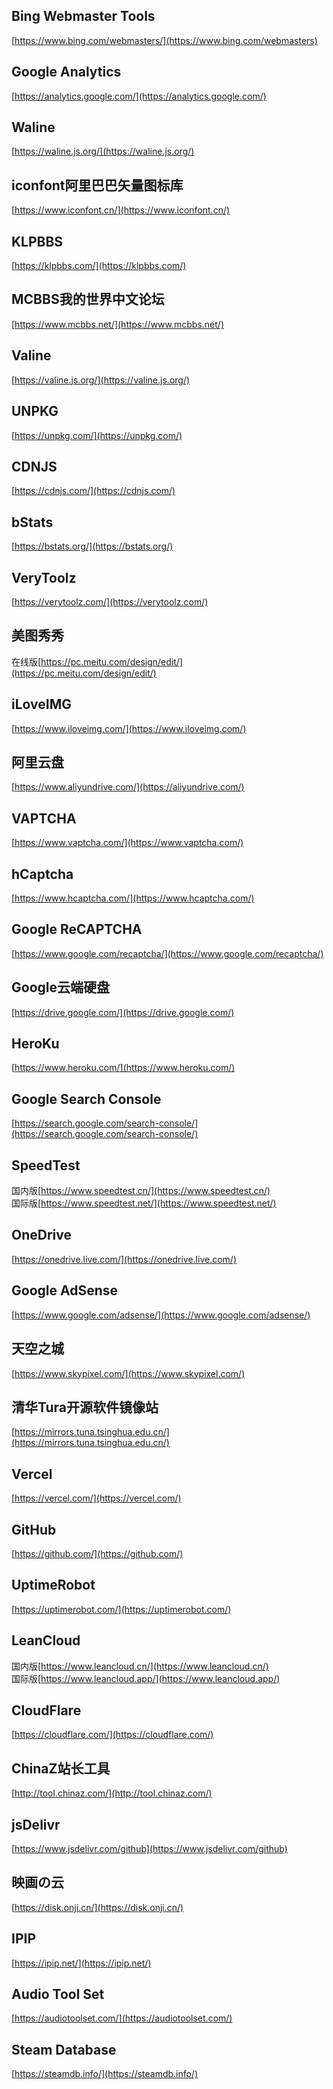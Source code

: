 ## Bing Webmaster Tools
[https://www.bing.com/webmasters/](https://www.bing.com/webmasters)
## Google Analytics
[https://analytics.google.com/](https://analytics.google.com/)
## Waline
[https://waline.js.org/](https://waline.js.org/)
## iconfont阿里巴巴矢量图标库
[https://www.iconfont.cn/](https://www.iconfont.cn/)
## KLPBBS
[https://klpbbs.com/](https://klpbbs.com/)
## MCBBS我的世界中文论坛
[https://www.mcbbs.net/](https://www.mcbbs.net/)
## Valine
[https://valine.js.org/](https://valine.js.org/)
## UNPKG
[https://unpkg.com/](https://unpkg.com/)
## CDNJS
[https://cdnjs.com/](https://cdnjs.com/)
## bStats
[https://bstats.org/](https://bstats.org/)
## VeryToolz
[https://verytoolz.com/](https://verytoolz.com/)
## 美图秀秀
在线版[https://pc.meitu.com/design/edit/](https://pc.meitu.com/design/edit/)
## iLoveIMG
[https://www.iloveimg.com/](https://www.iloveimg.com/)
## 阿里云盘
[https://www.aliyundrive.com/](https://aliyundrive.com/)
## VAPTCHA
[https://www.vaptcha.com/](https://www.vaptcha.com/)
## hCaptcha
[https://www.hcaptcha.com/](https://www.hcaptcha.com/)
## Google ReCAPTCHA
[https://www.google.com/recaptcha/](https://www.google.com/recaptcha/)
## Google云端硬盘
[https://drive.google.com/](https://drive.google.com/)
## HeroKu
[https://www.heroku.com/](https://www.heroku.com/)
## Google Search Console
[https://search.google.com/search-console/](https://search.google.com/search-console/)
## SpeedTest
国内版[https://www.speedtest.cn/](https://www.speedtest.cn/)  
国际版[https://www.speedtest.net/](https://www.speedtest.net/)
## OneDrive
[https://onedrive.live.com/](https://onedrive.live.com/)
## Google AdSense
[https://www.google.com/adsense/](https://www.google.com/adsense/)
## 天空之城
[https://www.skypixel.com/](https://www.skypixel.com/)
## 清华Tura开源软件镜像站
[https://mirrors.tuna.tsinghua.edu.cn/](https://mirrors.tuna.tsinghua.edu.cn/)
## Vercel
[https://vercel.com/](https://vercel.com/)
## GitHub
[https://github.com/](https://github.com/)
## UptimeRobot
[https://uptimerobot.com/](https://uptimerobot.com/)
## LeanCloud
国内版[https://www.leancloud.cn/](https://www.leancloud.cn/)  
国际版[https://www.leancloud.app/](https://www.leancloud.app/)
## CloudFlare
[https://cloudflare.com/](https://cloudflare.com/)
## ChinaZ站长工具
[http://tool.chinaz.com/](http://tool.chinaz.com/)
## jsDelivr
[https://www.jsdelivr.com/github](https://www.jsdelivr.com/github)
## 映画の云
[https://disk.onji.cn/](https://disk.onji.cn/)
## IPIP
[https://ipip.net/](https://ipip.net/)
## Audio Tool Set
[https://audiotoolset.com/](https://audiotoolset.com/)
## Steam Database
[https://steamdb.info/](https://steamdb.info/)
